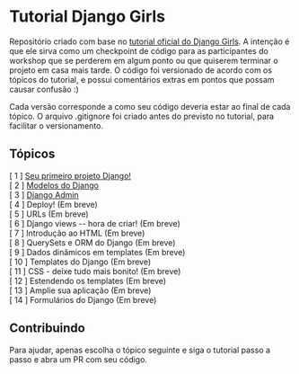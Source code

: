 # Tutorial Django Girls
Repositório criado com base no [tutorial oficial do Django Girls](https://tutorial.djangogirls.org/pt/). A intenção é que ele sirva como um checkpoint de código para as participantes do workshop que se perderem em algum ponto ou que quiserem terminar o projeto em casa mais tarde. O código foi versionado de acordo com os tópicos do tutorial, e possui comentários extras em pontos que possam causar confusão :)

Cada versão corresponde a como seu código deveria estar ao final de cada tópico. O arquivo .gitignore foi criado antes do previsto no tutorial, para facilitar o versionamento.

## Tópicos
[ 1 ] [Seu primeiro projeto Django!](https://github.com/LaylaCsAvila/DjangoGirlsTutorial/releases/tag/V1)<br/>
[ 2 ] [Modelos do Django](https://github.com/LaylaCsAvila/DjangoGirlsTutorial/releases/tag/V2)<br/>
[ 3 ] [Django Admin](https://github.com/LaylaCsAvila/DjangoGirlsTutorial/releases/tag/V3)<br/>
[ 4 ] Deploy! (Em breve)<br/>
[ 5 ] URLs (Em breve)<br/>
[ 6 ] Django views -- hora de criar! (Em breve)<br/>
[ 7 ] Introdução ao HTML (Em breve)<br/>
[ 8 ] QuerySets e ORM do Django (Em breve)<br/>
[ 9 ] Dados dinâmicos em templates (Em breve)<br/>
[ 10 ] Templates do Django (Em breve)<br/>
[ 11 ] CSS - deixe tudo mais bonito! (Em breve)<br/>
[ 12 ] Estendendo os templates (Em breve)<br/>
[ 13 ] Amplie sua aplicação (Em breve)<br/>
[ 14 ] Formulários do Django (Em breve)<br/>

## Contribuindo
Para ajudar, apenas escolha o tópico seguinte e siga o tutorial passo a passo e abra um PR com seu código.
